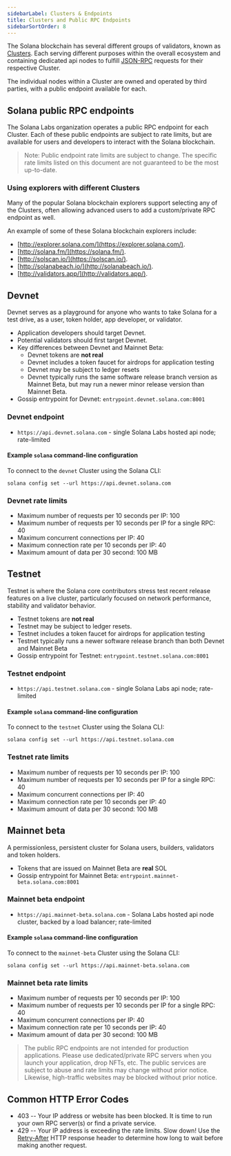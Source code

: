 ```yaml
---
sidebarLabel: Clusters & Endpoints
title: Clusters and Public RPC Endpoints
sidebarSortOrder: 8
---
```


The Solana blockchain has several different groups of validators, known as
[Clusters](/docs/core/clusters.md). Each serving different purposes within the
overall ecosystem and containing dedicated api nodes to fulfill
[JSON-RPC](/docs/rpc) requests for their respective Cluster.

The individual nodes within a Cluster are owned and operated by third parties,
with a public endpoint available for each.

## Solana public RPC endpoints

The Solana Labs organization operates a public RPC endpoint for each Cluster.
Each of these public endpoints are subject to rate limits, but are available for
users and developers to interact with the Solana blockchain.

> Note: Public endpoint rate limits are subject to change. The specific rate
> limits listed on this document are not guaranteed to be the most up-to-date.

### Using explorers with different Clusters

Many of the popular Solana blockchain explorers support selecting any of the
Clusters, often allowing advanced users to add a custom/private RPC endpoint as
well.

An example of some of these Solana blockchain explorers include:

- [http://explorer.solana.com/](https://explorer.solana.com/).
- [http://solana.fm/](https://solana.fm/).
- [http://solscan.io/](https://solscan.io/).
- [http://solanabeach.io/](http://solanabeach.io/).
- [http://validators.app/](http://validators.app/).

## Devnet

Devnet serves as a playground for anyone who wants to take Solana for a test
drive, as a user, token holder, app developer, or validator.

- Application developers should target Devnet.
- Potential validators should first target Devnet.
- Key differences between Devnet and Mainnet Beta:
  - Devnet tokens are **not real**
  - Devnet includes a token faucet for airdrops for application testing
  - Devnet may be subject to ledger resets
  - Devnet typically runs the same software release branch version as Mainnet
    Beta, but may run a newer minor release version than Mainnet Beta.
- Gossip entrypoint for Devnet: `entrypoint.devnet.solana.com:8001`

### Devnet endpoint

- `https://api.devnet.solana.com` - single Solana Labs hosted api node;
  rate-limited

#### Example `solana` command-line configuration

To connect to the `devnet` Cluster using the Solana CLI:

```shell
solana config set --url https://api.devnet.solana.com
```

### Devnet rate limits

- Maximum number of requests per 10 seconds per IP: 100
- Maximum number of requests per 10 seconds per IP for a single RPC: 40
- Maximum concurrent connections per IP: 40
- Maximum connection rate per 10 seconds per IP: 40
- Maximum amount of data per 30 second: 100 MB

## Testnet

Testnet is where the Solana core contributors stress test recent release
features on a live cluster, particularly focused on network performance,
stability and validator behavior.

- Testnet tokens are **not real**
- Testnet may be subject to ledger resets.
- Testnet includes a token faucet for airdrops for application testing
- Testnet typically runs a newer software release branch than both Devnet and
  Mainnet Beta
- Gossip entrypoint for Testnet: `entrypoint.testnet.solana.com:8001`

### Testnet endpoint

- `https://api.testnet.solana.com` - single Solana Labs api node; rate-limited

#### Example `solana` command-line configuration

To connect to the `testnet` Cluster using the Solana CLI:

```shell
solana config set --url https://api.testnet.solana.com
```

### Testnet rate limits

- Maximum number of requests per 10 seconds per IP: 100
- Maximum number of requests per 10 seconds per IP for a single RPC: 40
- Maximum concurrent connections per IP: 40
- Maximum connection rate per 10 seconds per IP: 40
- Maximum amount of data per 30 second: 100 MB

## Mainnet beta

A permissionless, persistent cluster for Solana users, builders, validators and
token holders.

- Tokens that are issued on Mainnet Beta are **real** SOL
- Gossip entrypoint for Mainnet Beta: `entrypoint.mainnet-beta.solana.com:8001`

### Mainnet beta endpoint

- `https://api.mainnet-beta.solana.com` - Solana Labs hosted api node cluster,
  backed by a load balancer; rate-limited

#### Example `solana` command-line configuration

To connect to the `mainnet-beta` Cluster using the Solana CLI:

```shell
solana config set --url https://api.mainnet-beta.solana.com
```

### Mainnet beta rate limits

- Maximum number of requests per 10 seconds per IP: 100
- Maximum number of requests per 10 seconds per IP for a single RPC: 40
- Maximum concurrent connections per IP: 40
- Maximum connection rate per 10 seconds per IP: 40
- Maximum amount of data per 30 second: 100 MB

> The public RPC endpoints are not intended for production applications. Please
> use dedicated/private RPC servers when you launch your application, drop NFTs,
> etc. The public services are subject to abuse and rate limits may change
> without prior notice. Likewise, high-traffic websites may be blocked without
> prior notice.

## Common HTTP Error Codes

- 403 -- Your IP address or website has been blocked. It is time to run your own
  RPC server(s) or find a private service.
- 429 -- Your IP address is exceeding the rate limits. Slow down! Use the
  [Retry-After](https://developer.mozilla.org/en-US/docs/Web/HTTP/Headers/Retry-After)
  HTTP response header to determine how long to wait before making another
  request.
